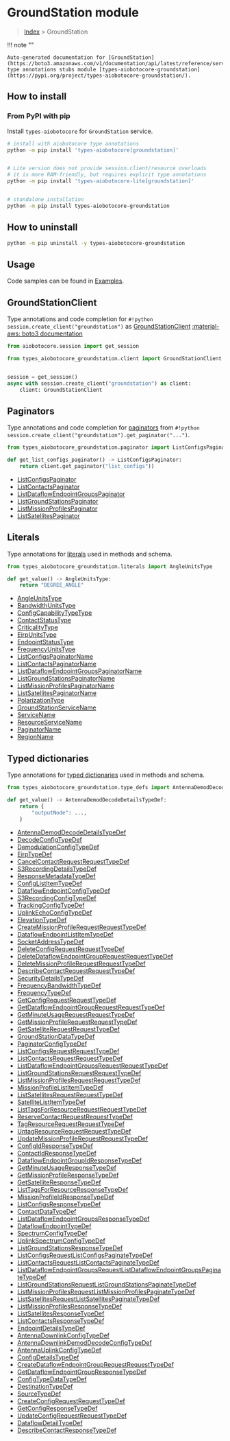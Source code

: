 # GroundStation module

> [Index](../README.md) > GroundStation


!!! note ""

    Auto-generated documentation for [GroundStation](https://boto3.amazonaws.com/v1/documentation/api/latest/reference/services/groundstation.html#GroundStation)
    type annotations stubs module [types-aiobotocore-groundstation](https://pypi.org/project/types-aiobotocore-groundstation/).

## How to install



### From PyPI with pip

Install `types-aiobotocore` for `GroundStation` service.

```bash
# install with aiobotocore type annotations
python -m pip install 'types-aiobotocore[groundstation]'


# Lite version does not provide session.client/resource overloads
# it is more RAM-friendly, but requires explicit type annotations
python -m pip install 'types-aiobotocore-lite[groundstation]'


# standalone installation
python -m pip install types-aiobotocore-groundstation
```



## How to uninstall

```bash
python -m pip uninstall -y types-aiobotocore-groundstation
```

## Usage

Code samples can be found in [Examples](./usage.md).

## GroundStationClient

Type annotations and code completion for  `#!python session.create_client("groundstation")` as [GroundStationClient](./client.md)
[:material-aws: boto3 documentation](https://boto3.amazonaws.com/v1/documentation/api/latest/reference/services/groundstation.html#GroundStation.Client)

```python title="Usage example"
from aiobotocore.session import get_session

from types_aiobotocore_groundstation.client import GroundStationClient


session = get_session()
async with session.create_client("groundstation") as client:
    client: GroundStationClient
```


## Paginators

Type annotations and code completion for
[paginators](./paginators.md)
from `#!python session.create_client("groundstation").get_paginator("...")`.

```python title="Usage example"
from types_aiobotocore_groundstation.paginator import ListConfigsPaginator

def get_list_configs_paginator() -> ListConfigsPaginator:
    return client.get_paginator("list_configs"))
```

- [ListConfigsPaginator](./paginators.md#listconfigspaginator)
- [ListContactsPaginator](./paginators.md#listcontactspaginator)
- [ListDataflowEndpointGroupsPaginator](./paginators.md#listdataflowendpointgroupspaginator)
- [ListGroundStationsPaginator](./paginators.md#listgroundstationspaginator)
- [ListMissionProfilesPaginator](./paginators.md#listmissionprofilespaginator)
- [ListSatellitesPaginator](./paginators.md#listsatellitespaginator)








## Literals

Type annotations for [literals](./literals.md) used in methods and schema.

```python title="Usage example"
from types_aiobotocore_groundstation.literals import AngleUnitsType

def get_value() -> AngleUnitsType:
    return "DEGREE_ANGLE"
```

- [AngleUnitsType](./literals.md#angleunitstype)
- [BandwidthUnitsType](./literals.md#bandwidthunitstype)
- [ConfigCapabilityTypeType](./literals.md#configcapabilitytypetype)
- [ContactStatusType](./literals.md#contactstatustype)
- [CriticalityType](./literals.md#criticalitytype)
- [EirpUnitsType](./literals.md#eirpunitstype)
- [EndpointStatusType](./literals.md#endpointstatustype)
- [FrequencyUnitsType](./literals.md#frequencyunitstype)
- [ListConfigsPaginatorName](./literals.md#listconfigspaginatorname)
- [ListContactsPaginatorName](./literals.md#listcontactspaginatorname)
- [ListDataflowEndpointGroupsPaginatorName](./literals.md#listdataflowendpointgroupspaginatorname)
- [ListGroundStationsPaginatorName](./literals.md#listgroundstationspaginatorname)
- [ListMissionProfilesPaginatorName](./literals.md#listmissionprofilespaginatorname)
- [ListSatellitesPaginatorName](./literals.md#listsatellitespaginatorname)
- [PolarizationType](./literals.md#polarizationtype)
- [GroundStationServiceName](./literals.md#groundstationservicename)
- [ServiceName](./literals.md#servicename)
- [ResourceServiceName](./literals.md#resourceservicename)
- [PaginatorName](./literals.md#paginatorname)
- [RegionName](./literals.md#regionname)




## Typed dictionaries

Type annotations for [typed dictionaries](./type_defs.md) used in methods and schema.

```python title="Usage example"
from types_aiobotocore_groundstation.type_defs import AntennaDemodDecodeDetailsTypeDef

def get_value() -> AntennaDemodDecodeDetailsTypeDef:
    return {
        "outputNode": ...,
    }
```

- [AntennaDemodDecodeDetailsTypeDef](./type_defs.md#antennademoddecodedetailstypedef)
- [DecodeConfigTypeDef](./type_defs.md#decodeconfigtypedef)
- [DemodulationConfigTypeDef](./type_defs.md#demodulationconfigtypedef)
- [EirpTypeDef](./type_defs.md#eirptypedef)
- [CancelContactRequestRequestTypeDef](./type_defs.md#cancelcontactrequestrequesttypedef)
- [S3RecordingDetailsTypeDef](./type_defs.md#s3recordingdetailstypedef)
- [ResponseMetadataTypeDef](./type_defs.md#responsemetadatatypedef)
- [ConfigListItemTypeDef](./type_defs.md#configlistitemtypedef)
- [DataflowEndpointConfigTypeDef](./type_defs.md#dataflowendpointconfigtypedef)
- [S3RecordingConfigTypeDef](./type_defs.md#s3recordingconfigtypedef)
- [TrackingConfigTypeDef](./type_defs.md#trackingconfigtypedef)
- [UplinkEchoConfigTypeDef](./type_defs.md#uplinkechoconfigtypedef)
- [ElevationTypeDef](./type_defs.md#elevationtypedef)
- [CreateMissionProfileRequestRequestTypeDef](./type_defs.md#createmissionprofilerequestrequesttypedef)
- [DataflowEndpointListItemTypeDef](./type_defs.md#dataflowendpointlistitemtypedef)
- [SocketAddressTypeDef](./type_defs.md#socketaddresstypedef)
- [DeleteConfigRequestRequestTypeDef](./type_defs.md#deleteconfigrequestrequesttypedef)
- [DeleteDataflowEndpointGroupRequestRequestTypeDef](./type_defs.md#deletedataflowendpointgrouprequestrequesttypedef)
- [DeleteMissionProfileRequestRequestTypeDef](./type_defs.md#deletemissionprofilerequestrequesttypedef)
- [DescribeContactRequestRequestTypeDef](./type_defs.md#describecontactrequestrequesttypedef)
- [SecurityDetailsTypeDef](./type_defs.md#securitydetailstypedef)
- [FrequencyBandwidthTypeDef](./type_defs.md#frequencybandwidthtypedef)
- [FrequencyTypeDef](./type_defs.md#frequencytypedef)
- [GetConfigRequestRequestTypeDef](./type_defs.md#getconfigrequestrequesttypedef)
- [GetDataflowEndpointGroupRequestRequestTypeDef](./type_defs.md#getdataflowendpointgrouprequestrequesttypedef)
- [GetMinuteUsageRequestRequestTypeDef](./type_defs.md#getminuteusagerequestrequesttypedef)
- [GetMissionProfileRequestRequestTypeDef](./type_defs.md#getmissionprofilerequestrequesttypedef)
- [GetSatelliteRequestRequestTypeDef](./type_defs.md#getsatelliterequestrequesttypedef)
- [GroundStationDataTypeDef](./type_defs.md#groundstationdatatypedef)
- [PaginatorConfigTypeDef](./type_defs.md#paginatorconfigtypedef)
- [ListConfigsRequestRequestTypeDef](./type_defs.md#listconfigsrequestrequesttypedef)
- [ListContactsRequestRequestTypeDef](./type_defs.md#listcontactsrequestrequesttypedef)
- [ListDataflowEndpointGroupsRequestRequestTypeDef](./type_defs.md#listdataflowendpointgroupsrequestrequesttypedef)
- [ListGroundStationsRequestRequestTypeDef](./type_defs.md#listgroundstationsrequestrequesttypedef)
- [ListMissionProfilesRequestRequestTypeDef](./type_defs.md#listmissionprofilesrequestrequesttypedef)
- [MissionProfileListItemTypeDef](./type_defs.md#missionprofilelistitemtypedef)
- [ListSatellitesRequestRequestTypeDef](./type_defs.md#listsatellitesrequestrequesttypedef)
- [SatelliteListItemTypeDef](./type_defs.md#satellitelistitemtypedef)
- [ListTagsForResourceRequestRequestTypeDef](./type_defs.md#listtagsforresourcerequestrequesttypedef)
- [ReserveContactRequestRequestTypeDef](./type_defs.md#reservecontactrequestrequesttypedef)
- [TagResourceRequestRequestTypeDef](./type_defs.md#tagresourcerequestrequesttypedef)
- [UntagResourceRequestRequestTypeDef](./type_defs.md#untagresourcerequestrequesttypedef)
- [UpdateMissionProfileRequestRequestTypeDef](./type_defs.md#updatemissionprofilerequestrequesttypedef)
- [ConfigIdResponseTypeDef](./type_defs.md#configidresponsetypedef)
- [ContactIdResponseTypeDef](./type_defs.md#contactidresponsetypedef)
- [DataflowEndpointGroupIdResponseTypeDef](./type_defs.md#dataflowendpointgroupidresponsetypedef)
- [GetMinuteUsageResponseTypeDef](./type_defs.md#getminuteusageresponsetypedef)
- [GetMissionProfileResponseTypeDef](./type_defs.md#getmissionprofileresponsetypedef)
- [GetSatelliteResponseTypeDef](./type_defs.md#getsatelliteresponsetypedef)
- [ListTagsForResourceResponseTypeDef](./type_defs.md#listtagsforresourceresponsetypedef)
- [MissionProfileIdResponseTypeDef](./type_defs.md#missionprofileidresponsetypedef)
- [ListConfigsResponseTypeDef](./type_defs.md#listconfigsresponsetypedef)
- [ContactDataTypeDef](./type_defs.md#contactdatatypedef)
- [ListDataflowEndpointGroupsResponseTypeDef](./type_defs.md#listdataflowendpointgroupsresponsetypedef)
- [DataflowEndpointTypeDef](./type_defs.md#dataflowendpointtypedef)
- [SpectrumConfigTypeDef](./type_defs.md#spectrumconfigtypedef)
- [UplinkSpectrumConfigTypeDef](./type_defs.md#uplinkspectrumconfigtypedef)
- [ListGroundStationsResponseTypeDef](./type_defs.md#listgroundstationsresponsetypedef)
- [ListConfigsRequestListConfigsPaginateTypeDef](./type_defs.md#listconfigsrequestlistconfigspaginatetypedef)
- [ListContactsRequestListContactsPaginateTypeDef](./type_defs.md#listcontactsrequestlistcontactspaginatetypedef)
- [ListDataflowEndpointGroupsRequestListDataflowEndpointGroupsPaginateTypeDef](./type_defs.md#listdataflowendpointgroupsrequestlistdataflowendpointgroupspaginatetypedef)
- [ListGroundStationsRequestListGroundStationsPaginateTypeDef](./type_defs.md#listgroundstationsrequestlistgroundstationspaginatetypedef)
- [ListMissionProfilesRequestListMissionProfilesPaginateTypeDef](./type_defs.md#listmissionprofilesrequestlistmissionprofilespaginatetypedef)
- [ListSatellitesRequestListSatellitesPaginateTypeDef](./type_defs.md#listsatellitesrequestlistsatellitespaginatetypedef)
- [ListMissionProfilesResponseTypeDef](./type_defs.md#listmissionprofilesresponsetypedef)
- [ListSatellitesResponseTypeDef](./type_defs.md#listsatellitesresponsetypedef)
- [ListContactsResponseTypeDef](./type_defs.md#listcontactsresponsetypedef)
- [EndpointDetailsTypeDef](./type_defs.md#endpointdetailstypedef)
- [AntennaDownlinkConfigTypeDef](./type_defs.md#antennadownlinkconfigtypedef)
- [AntennaDownlinkDemodDecodeConfigTypeDef](./type_defs.md#antennadownlinkdemoddecodeconfigtypedef)
- [AntennaUplinkConfigTypeDef](./type_defs.md#antennauplinkconfigtypedef)
- [ConfigDetailsTypeDef](./type_defs.md#configdetailstypedef)
- [CreateDataflowEndpointGroupRequestRequestTypeDef](./type_defs.md#createdataflowendpointgrouprequestrequesttypedef)
- [GetDataflowEndpointGroupResponseTypeDef](./type_defs.md#getdataflowendpointgroupresponsetypedef)
- [ConfigTypeDataTypeDef](./type_defs.md#configtypedatatypedef)
- [DestinationTypeDef](./type_defs.md#destinationtypedef)
- [SourceTypeDef](./type_defs.md#sourcetypedef)
- [CreateConfigRequestRequestTypeDef](./type_defs.md#createconfigrequestrequesttypedef)
- [GetConfigResponseTypeDef](./type_defs.md#getconfigresponsetypedef)
- [UpdateConfigRequestRequestTypeDef](./type_defs.md#updateconfigrequestrequesttypedef)
- [DataflowDetailTypeDef](./type_defs.md#dataflowdetailtypedef)
- [DescribeContactResponseTypeDef](./type_defs.md#describecontactresponsetypedef)

